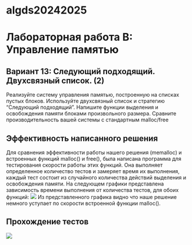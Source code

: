 
# algds20242025
# Лабораторная работа B: Управление памятью
## Вариант 13: Следующий подходящий. Двухсвязный список. (2)
Реализуйте систему управления памятью, построенную на списках пустых блоков. Используйте
двухсвязный список и стратегию “Следующий подходящий”.
Напишите функции выделения и освобождения памяти блоками произвольного размера.
Сравните производительность вашей системы с стандартным malloc/free

## Эффективность написанного решения
Для сравнения эффективности работы нашего решения (memalloc) и встроенных функций malloc() и free(), была написана программа для тестирования скорости работы этих функций. Она выполняет определенное количество тестов и замеряет время их выполнения, каждый тест состоит из случайного количества действий выделения и освобождения памяти. На следующем графики представлена зависимость времени выполнения от количества тестов, для обоих функций:
<image src="/images/memalloc.jpg">
Из представленного графика видно что наше решение немного уступает по скорости встроенной функции malloc().

## Прохождение тестов
<image src="/images/tests.jpg">
